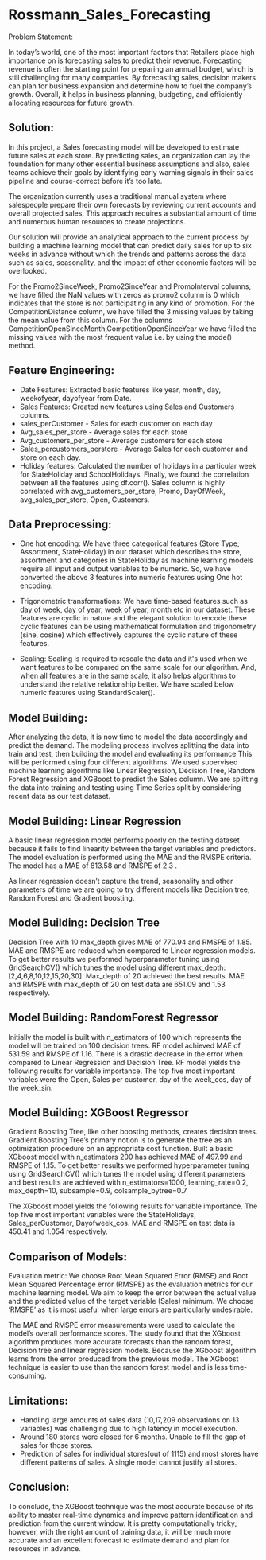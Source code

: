 # Rossmann_Sales_Forecasting


 
Problem Statement:

In today’s world, one of the most important factors that Retailers place high importance on is forecasting sales to predict their revenue. Forecasting revenue is often the starting point for preparing an annual budget, which is still challenging for many companies. By forecasting sales, decision makers can plan for business expansion and determine how to fuel the company’s growth. Overall, it helps in business planning, budgeting, and efficiently allocating resources for future growth. 

## Solution:

In this project, a Sales forecasting model will be developed to estimate future sales at each store. By predicting sales, an organization can lay the foundation for many other essential business assumptions and also, sales teams achieve their goals by identifying early warning signals in their sales pipeline and course-correct before it’s too late. 

The organization currently uses a traditional manual system where salespeople prepare their own forecasts by reviewing current accounts and overall projected sales. This approach requires a substantial amount of time and numerous human resources to create projections. 

Our solution will provide an analytical approach to the current process by building a machine learning model that can predict daily sales for up to six weeks in advance without which the trends and patterns across the data such as sales, seasonality, and the impact of other economic factors will be overlooked.

For the Promo2SinceWeek, Promo2SinceYear and PromoInterval columns, we have filled the NaN values with zeros as promo2 column is 0 which indicates that the store is not participating in any kind of promotion.
For the CompetitionDistance column, we have filled the 3 missing values by taking the mean value from this column.
For the columns CompetitionOpenSinceMonth,CompetitionOpenSinceYear we have filled the missing values with the most frequent value i.e. by using the mode() method.


## Feature Engineering:

* Date Features: Extracted basic features like year, month, day, weekofyear, dayofyear from Date. 
* Sales Features: Created new features using Sales and Customers columns. 
* sales_perCustomer - Sales for each customer on each day 
* Avg_sales_per_store - Average sales for each store 
* Avg_customers_per_store - Average customers for each store
* Sales_percustomers_perstore - Average Sales for each customer and store on each day. 
* Holiday features: Calculated the number of holidays in a particular week for StateHoliday and SchoolHolidays. Finally, we found the correlation between all the features using df.corr(). Sales column is highly correlated with avg_customers_per_store, Promo, DayOfWeek, avg_sales_per_store, Open, Customers.


## Data Preprocessing:

* One hot encoding: We have three categorical features (Store Type, Assortment, StateHoliday) in our dataset which describes the store, assortment and categories in StateHoliday as machine learning models require all input and output variables to be numeric. So, we have converted the above 3 features into numeric features using One hot encoding. 

* Trigonometric transformations: We have time-based features such as day of week, day of year, week of year, month etc in our dataset. These features are cyclic in nature and the elegant solution to encode these cyclic features can be using mathematical formulation and trigonometry (sine, cosine) which effectively captures the cyclic nature of these features. 

* Scaling: Scaling is required to rescale the data and it's used when we want features to be compared on the same scale for our algorithm. And, when all features are in the same scale, it also helps algorithms to understand the relative relationship better. We have scaled below numeric features using StandardScaler(). 

## Model Building:

After analyzing the data, it is now time to model the data accordingly and predict the demand. The modeling process involves splitting the data into train and test, then building the model and evaluating its performance This will be performed using four different algorithms. We used supervised machine learning algorithms like Linear Regression, Decision Tree, Random Forest Regression and XGBoost to predict the Sales column. We are splitting the data into training and testing using Time Series split by considering recent data as our test dataset. 

## Model Building: Linear Regression
A basic linear regression model performs poorly on the testing dataset because it fails to find linearity between the target variables and predictors. The model evaluation is performed using the MAE and the RMSPE criteria. The model has a MAE of 813.58 and RMSPE of 2.3 .

As linear regression doesn’t capture the trend, seasonality and other parameters of time we are going to try different models like Decision tree,  Random Forest and Gradient boosting.


## Model Building: Decision Tree

Decision Tree with 10 max_depth gives MAE of 770.94 and RMSPE of 1.85. MAE and RMSPE are reduced when compared to Linear regression models. To get better results we performed hyperparameter tuning using GridSearchCV() which tunes the model using different max_depth: [2,4,6,8,10,12,15,20,30].
Max_depth of 20 achieved the best results. MAE and RMSPE with max_depth of 20 on test data are 651.09 and 1.53 respectively.

## Model Building: RandomForest Regressor

Initially the model is built with n_estimators of 100 which represents the model will be trained on 100 decision trees. RF model achieved MAE of 531.59 and RMSPE of 1.16. There is a drastic decrease in the error when compared to Linear Regression and Decision Tree. RF model yields the following results for variable importance. The top five most important variables were the Open, Sales per customer, day of the week_cos, day of the week_sin.

## Model Building: XGBoost Regressor

Gradient Boosting Tree, like other boosting methods, creates decision trees. Gradient Boosting Tree’s primary notion is to generate the tree as an optimization procedure on an appropriate cost function. Built a basic XGboost model with n_estimators 200 has achieved MAE of 497.99 and RMSPE of 1.15. To get better results we performed hyperparameter tuning using GridSearchCV() which tunes the model using different parameters and best results are achieved with n_estimators=1000, learning_rate=0.2, max_depth=10, subsample=0.9, colsample_bytree=0.7

The XGboost model yields the following results for variable importance. The top five most important variables were the StateHolidays, Sales_perCustomer, Dayofweek_cos. MAE and RMSPE on test data is 450.41 and 1.054 respectively.

## Comparison of Models:

Evaluation metric: We choose Root Mean Squared Error (RMSE) and  Root Mean Squared Percentage error (RMSPE) as the evaluation metrics for our machine learning model. We aim to keep the error between the actual value and the predicted value of the target variable (Sales) minimum. We choose ‘RMSPE’ as it is most useful when large errors are particularly undesirable.


The MAE and RMSPE error measurements were used to calculate the model’s overall performance scores. The study found that the XGboost algorithm produces more accurate forecasts than the random forest, Decision tree and linear regression models. Because the XGboost algorithm learns from the error produced from the previous model. The XGboost technique is easier to use than the random forest model and is less time-consuming. 

## Limitations:
 * Handling large amounts of sales data (10,17,209 observations on 13 variables) was challenging due to high latency in model execution.
 * Around 180 stores were closed for 6 months. Unable to fill the gap of sales for those stores. 
 * Prediction of sales for individual stores(out of 1115) and most stores have different patterns of sales. A single model cannot justify all stores.  

## Conclusion:
To conclude, the XGBoost technique was the most accurate because of its ability to master real-time dynamics and improve pattern identification and prediction from the current window. It is pretty computationally tricky; however, with the right amount of training data, it will be much more accurate and an excellent forecast to estimate demand and plan for resources in advance. 
